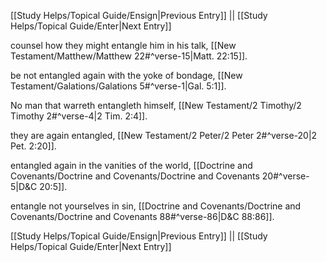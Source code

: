 [[Study Helps/Topical Guide/Ensign|Previous Entry]]  ||  [[Study Helps/Topical Guide/Enter|Next Entry]]

 counsel how they might entangle him in his talk, [[New Testament/Matthew/Matthew 22#^verse-15|Matt. 22:15]].

 be not entangled again with the yoke of bondage, [[New Testament/Galations/Galations 5#^verse-1|Gal. 5:1]].

 No man that warreth entangleth himself, [[New Testament/2 Timothy/2 Timothy 2#^verse-4|2 Tim. 2:4]].

 they are again entangled, [[New Testament/2 Peter/2 Peter 2#^verse-20|2 Pet. 2:20]].

 entangled again in the vanities of the world, [[Doctrine and Covenants/Doctrine and Covenants/Doctrine and Covenants 20#^verse-5|D&C 20:5]].

 entangle not yourselves in sin, [[Doctrine and Covenants/Doctrine and Covenants/Doctrine and Covenants 88#^verse-86|D&C 88:86]].

[[Study Helps/Topical Guide/Ensign|Previous Entry]]  ||  [[Study Helps/Topical Guide/Enter|Next Entry]]